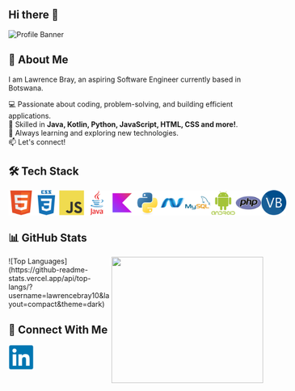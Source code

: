## Hi there 👋

<!--
**lawrencebray10/lawrencebray10** is a ✨ _special_ ✨ repository because its `README.md` (this file) appears on your GitHub profile.

Here are some ideas to get you started:

- 🔭 I’m currently working on ...
- 🌱 I’m currently learning ...
- 👯 I’m looking to collaborate on ...
- 🤔 I’m looking for help with ...
- 💬 Ask me about ...
- 📫 How to reach me: ...
- 😄 Pronouns: ...
- ⚡ Fun fact: ...
-->

![Profile Banner](https://your-image-url.com/banner.png)

## 🚀 About Me
I am Lawrence Bray, an aspiring Software Engineer currently based in Botswana.

💻 Passionate about coding, problem-solving, and building efficient applications.  
🚀 Skilled in **Java, Kotlin, Python, JavaScript, HTML, CSS and more!**.  
🔧 Always learning and exploring new technologies.  
📫 Let's connect!  
<!--- 🔭 I’m currently working on **[Your Project]**
- 🌱 I’m learning **[Technology/Skill]**
- 👯 I’m looking to collaborate on **[Open Source Projects]**
- 📫 How to reach me: **[your.email@example.com]**
- ⚡ Fun fact: **[Something interesting about you]**-->

## 🛠 Tech Stack

<div style="display: flex; justify-content: space-between;">
  <img src="https://raw.githubusercontent.com/devicons/devicon/master/icons/html5/html5-original.svg" width="50"/>
  <img src="https://github.com/devicons/devicon/blob/master/icons/css3/css3-plain-wordmark.svg" width="50"/>
  <img src="https://raw.githubusercontent.com/devicons/devicon/master/icons/javascript/javascript-original.svg" width="50"/>
  <img src="https://github.com/devicons/devicon/blob/master/icons/java/java-original-wordmark.svg" width="50"/>
  <img src="https://raw.githubusercontent.com/devicons/devicon/master/icons/kotlin/kotlin-original.svg" width="50"/>
  <img src="https://raw.githubusercontent.com/devicons/devicon/master/icons/python/python-original.svg" width="50"/>
  <img src="https://raw.githubusercontent.com/devicons/devicon/master/icons/dot-net/dot-net-original.svg" width="50"/>
  <img src="https://github.com/devicons/devicon/blob/master/icons/mysql/mysql-original-wordmark.svg" width="50"/>
  <img src="https://github.com/devicons/devicon/blob/master/icons/android/android-plain-wordmark.svg" width="50"/>
  <img src="https://github.com/devicons/devicon/blob/master/icons/php/php-original.svg" width="50"/>
  <img src="https://github.com/devicons/devicon/blob/master/icons/visualbasic/visualbasic-original.svg" width="50"/>
</div>


## 📊 GitHub Stats
<img align="right" width="300px" height="250px" src="https://i.pinimg.com/originals/87/4d/ab/874dab2014a9e5fc1bcafdf831f59ac3.gif">
![Top Languages](https://github-readme-stats.vercel.app/api/top-langs/?username=lawrencebray10&layout=compact&theme=dark)



## 🔗 Connect With Me
<a href="https://www.linkedin.com/in/lawrence-bray-aa6ba9315" target="_blank">
    <img src="https://github.com/devicons/devicon/blob/master/icons/linkedin/linkedin-original.svg" width="50" alt="LinkedIn">
</a>



